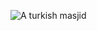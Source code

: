 ![A turkish masjid](https://user-images.githubusercontent.com/81893782/153011783-44f3ed53-3b15-40ad-8a62-95fc263b9eb8.jpg)
